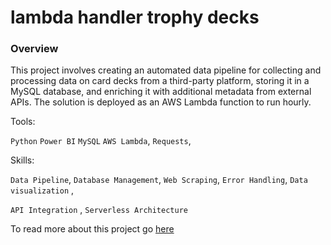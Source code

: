 # lambda handler trophy decks 
### **Overview**

This project involves creating an automated data pipeline for collecting and processing data on card decks from a third-party platform, storing it in a MySQL database, and enriching it with additional metadata from external APIs. The solution is deployed as an AWS Lambda function to run hourly.

Tools: 

`Python`  `Power BI` `MySQL` `AWS Lambda`, `Requests`, 

Skills:

`Data Pipeline`, `Database Management`, `Web Scraping`, `Error Handling`, `Data visualization` ,

`API Integration` , `Serverless Architecture`

To read more about this project go [here](https://pavlatlas.notion.site/How-to-win-every-MTG-Arena-draft-Automated-Card-Deck-Data-Pipeline-17c9a8510c808027a55fe4d46d81d4ca?pvs=4)
